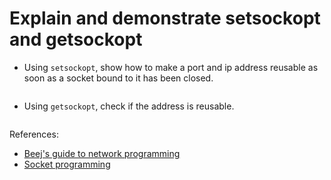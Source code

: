 # Explain and demonstrate setsockopt and getsockopt

- Using `setsockopt`, show how to make a port and ip address reusable as soon as a socket bound to it has been closed.

    ```c

    ```

- Using `getsockopt`, check if the address is reusable.

    ```c

    ```


References:

- [Beej's guide to network programming](https://beej.us/guide/bgnet/html/)
- [Socket programming](https://www.geeksforgeeks.org/socket-programming-cc/)

